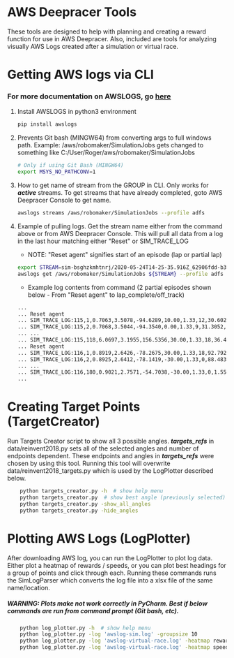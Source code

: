 # AWS Deepracer Tools
These tools are designed to help with planning and creating a reward function for use in AWS Deepracer.
Also, included are tools for analyzing visually AWS Logs created after a simulation or virtual race.

# Getting AWS logs via CLI
### For more documentation on AWSLOGS, go [here](https://github.com/jorgebastida/awslogs)

1. Install AWSLOGS in python3 environment
    ```bash
    pip install awslogs
    ```

2. Prevents Git bash (MINGW64) from converting args to full windows path. 
   Example: /aws/robomaker/SimulationJobs gets changed to something like 
   C:/User/Roger/aws/robomaker/SimulationJobs
    ```bash
    # Only if using Git Bash (MINGW64)
    export MSYS_NO_PATHCONV=1
    ```

3. How to get name of stream from the GROUP in CLI. Only works for __*active*__ streams. 
   To get streams that have already completed, goto AWS Deepracer Console to get name.
    ```bash
    awslogs streams /aws/robomaker/SimulationJobs --profile adfs
    ```

4. Example of pulling logs.  Get the stream name either from the command above or from AWS Deepracer Console. 
   This will pull all data from a log in the last hour matching either "Reset" or SIM_TRACE_LOG 
   * NOTE: "Reset agent" signifies start of an episode (lap or partial lap)
    ```bash
    export STREAM=sim-bsghzkmhtnrj/2020-05-24T14-25-35.916Z_62906fdd-b366-4702-b037-1f71fb05e422/SimulationApplicationLogs
    awslogs get /aws/robomaker/SimulationJobs ${STREAM} --profile adfs --start='1 hour' --filter-pattern=?Reset\ ?SIM_TRACE_LOG > sim-24may.log
    ```
    * Example log contents from command (2 partial episodes shown below - From "Reset agent" to lap_complete/off_track)
    ```bash
    ...
    ... Reset agent
    ... SIM_TRACE_LOG:115,1,0.7063,3.5078,-94.6289,10.00,1.33,12,30.6025,False,True,0.7872,53,17.67,1590332225.6433063,in_progress
    ... SIM_TRACE_LOG:115,2,0.7068,3.5044,-94.3540,0.00,1.33,9,31.3052,False,True,0.8068,53,17.67,1590332225.710158,in_progress
    ... ...
    ... SIM_TRACE_LOG:115,118,6.0697,3.1955,156.5356,30.00,1.33,18,36.4504,True,False,63.1696,25,17.67,1590332233.4615955,off_track
    ... Reset agent
    ... SIM_TRACE_LOG:116,1,0.8919,2.6426,-78.2675,30.00,1.33,18,92.7929,False,True,0.7944,55,17.67,1590332233.888272,in_progress
    ... SIM_TRACE_LOG:116,2,0.8925,2.6412,-78.1419,-30.00,1.33,0,88.4836,False,True,0.8031,55,17.67,1590332233.9341087,in_progress
    ... ...
    ... SIM_TRACE_LOG:116,180,0.9021,2.7571,-54.7038,-30.00,1.33,0,1.5581,True,True,100.0000,54,17.67,1590332245.833309,lap_complete
    ...
    ```
# Creating Target Points (TargetCreator)
Run Targets Creator script to show all 3 possible angles.
__*targets_refs*__ in data/reinvent2018.py sets all of the selected angles and number of endpoints dependent. 
These endpoints and angles in __*targets_refs*__ were chosen by using this tool.
Running this tool will overwrite data/reinvent2018_targets.py which is used by the LogPlotter described below.
```bash
    python targets_creator.py -h  # show help menu
    python targets_creator.py  # show best angle (previously selected)
    python targets_creator.py -show_all_angles
    python targets_creator.py -hide_angles
```

# Plotting AWS Logs (LogPlotter)
After downloading AWS log, you can run the LogPlotter to plot log data.
Either plot a heatmap of rewards / speeds, or you can plot best headings for a group of points and click through each.
Running these commands runs the SimLogParser which converts the log file into a xlsx file of the same name/location.
##### WARNING: Plots make not work correctly in PyCharm. Best if below commands are run from command prompt (Git bash, etc).
```bash
    python log_plotter.py -h  # show help menu
    python log_plotter.py -log 'awslog-sim.log' -groupsize 10
    python log_plotter.py -log 'awslog-virtual-race.log' -heatmap reward
    python log_plotter.py -log 'awslog-virtual-race.log' -heatmap speed
```
